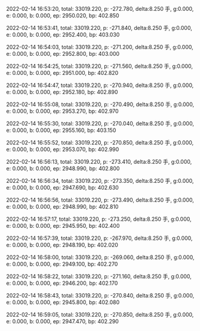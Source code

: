 2022-02-14 16:53:20, total: 33019.220, p: -272.780, delta:8.250 手, g:0.000, e: 0.000, b: 0.000, ep: 2950.020, bp: 402.850

2022-02-14 16:53:41, total: 33019.220, p: -271.840, delta:8.250 手, g:0.000, e: 0.000, b: 0.000, ep: 2952.400, bp: 403.030

2022-02-14 16:54:03, total: 33019.220, p: -271.200, delta:8.250 手, g:0.000, e: 0.000, b: 0.000, ep: 2952.800, bp: 403.000

2022-02-14 16:54:25, total: 33019.220, p: -271.560, delta:8.250 手, g:0.000, e: 0.000, b: 0.000, ep: 2951.000, bp: 402.820

2022-02-14 16:54:47, total: 33019.220, p: -270.940, delta:8.250 手, g:0.000, e: 0.000, b: 0.000, ep: 2952.180, bp: 402.890

2022-02-14 16:55:08, total: 33019.220, p: -270.490, delta:8.250 手, g:0.000, e: 0.000, b: 0.000, ep: 2953.270, bp: 402.970

2022-02-14 16:55:30, total: 33019.220, p: -270.040, delta:8.250 手, g:0.000, e: 0.000, b: 0.000, ep: 2955.160, bp: 403.150

2022-02-14 16:55:52, total: 33019.220, p: -270.850, delta:8.250 手, g:0.000, e: 0.000, b: 0.000, ep: 2953.070, bp: 402.990

2022-02-14 16:56:13, total: 33019.220, p: -273.410, delta:8.250 手, g:0.000, e: 0.000, b: 0.000, ep: 2948.990, bp: 402.800

2022-02-14 16:56:34, total: 33019.220, p: -273.350, delta:8.250 手, g:0.000, e: 0.000, b: 0.000, ep: 2947.690, bp: 402.630

2022-02-14 16:56:56, total: 33019.220, p: -273.490, delta:8.250 手, g:0.000, e: 0.000, b: 0.000, ep: 2948.990, bp: 402.810

2022-02-14 16:57:17, total: 33019.220, p: -273.250, delta:8.250 手, g:0.000, e: 0.000, b: 0.000, ep: 2945.950, bp: 402.400

2022-02-14 16:57:39, total: 33019.220, p: -267.970, delta:8.250 手, g:0.000, e: 0.000, b: 0.000, ep: 2948.190, bp: 402.020

2022-02-14 16:58:00, total: 33019.220, p: -269.060, delta:8.250 手, g:0.000, e: 0.000, b: 0.000, ep: 2949.100, bp: 402.270

2022-02-14 16:58:22, total: 33019.220, p: -271.160, delta:8.250 手, g:0.000, e: 0.000, b: 0.000, ep: 2946.200, bp: 402.170

2022-02-14 16:58:43, total: 33019.220, p: -270.840, delta:8.250 手, g:0.000, e: 0.000, b: 0.000, ep: 2945.800, bp: 402.080

2022-02-14 16:59:05, total: 33019.220, p: -270.850, delta:8.250 手, g:0.000, e: 0.000, b: 0.000, ep: 2947.470, bp: 402.290